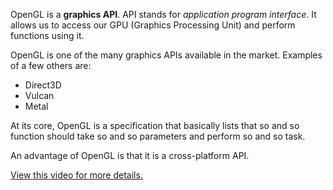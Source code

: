OpenGL is a **graphics API**. API stands for *application program interface*. It allows us to access our GPU (Graphics Processing Unit) and perform functions using it.

OpenGL is one of the many graphics APIs available in the market. Examples of a few others are:
- Direct3D
- Vulcan
- Metal

At its core, OpenGL is a specification that basically lists that so and so function should take so and so parameters and perform so and so task.

An advantage of OpenGL is that it is a cross-platform API.

[View this video for more details.](https://www.youtube.com/watch?v=W3gAzLwfIP0&list=PLlrATfBNZ98foTJPJ_Ev03o2oq3-GGOS2&index=1)
